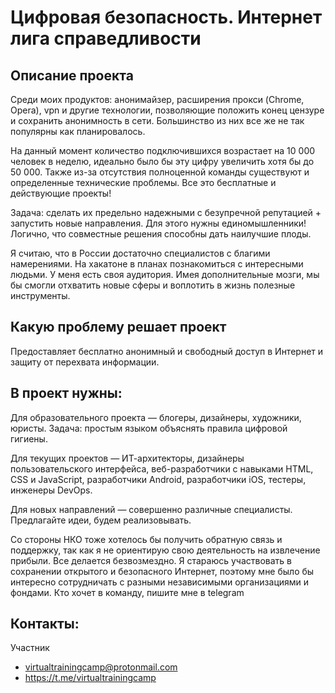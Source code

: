 # Цифровая безопасность. Интернет лига справедливости
## Описание проекта
Среди моих продуктов: анонимайзер, расширения прокси (Chrome, Opera), vpn и другие технологии, позволяющие положить конец цензуре и сохранить анонимность в сети. Большинство из них все же не так популярны как планировалось.

На данный момент количество подключившихся возрастает на 10 000 человек в неделю, идеально было бы эту цифру увеличить хотя бы до 50 000. Также из-за отсутствия полноценной команды существуют и определенные технические проблемы.
Все это бесплатные и действующие проекты! 

Задача: сделать их предельно надежными с безупречной репутацией + запустить новые направления. Для этого нужны единомышленники! Логично, что совместные решения способны дать наилучшие плоды.

Я считаю, что в России достаточно специалистов с благими намерениями. На хакатоне в планах познакомиться с интересными людьми.
У меня есть своя аудитория. Имея дополнительные мозги, мы бы смогли отхватить новые сферы и воплотить в жизнь полезные инструменты.
## Какую проблему решает проект
Предоставляет бесплатно анонимный и свободный доступ в Интернет и защиту от перехвата информации.
## В проект нужны:
Для образовательного проекта — блогеры, дизайнеры, художники, юристы. Задача: простым языком объяснять правила цифровой гигиены.

Для текущих проектов — ИТ-архитекторы, дизайнеры пользовательского интерфейса, веб-разработчики с навыками HTML, CSS и JavaScript, разработчики Android, разработчики iOS, тестеры, инженеры DevOps.

Для новых направлений — совершенно различные специалисты. Предлагайте идеи, будем реализовывать.

Со стороны НКО тоже хотелось бы получить обратную связь и поддержку, так как я не ориентирую свою деятельность на извлечение прибыли. Все делается безвозмездно. Я стараюсь участвовать в сохранении открытого и безопасного Интернет, поэтому мне было бы интересно сотрудничать с разными независимыми организациями и фондами.
Кто хочет в команду, пишите мне в telegram
## Контакты:
Участник
* virtualtrainingcamp@protonmail.com
* https://t.me/virtualtrainingcamp
